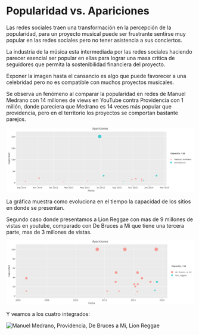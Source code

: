 # Popularidad  vs. Apariciones

Las redes sociales traen una transformación en la percepción de la popularidad, para un proyecto musical puede ser frustrante sentirse muy popular en las redes sociales pero no tener asistencia a sus conciertos.

La industria de la música esta intermediada por las redes sociales haciendo parecer esencial ser popular en ellas para lograr una masa critica de seguidores que permita la sostenibilidad financiera del proyecto.

Exponer la imagen hasta el cansancio es algo que puede favorecer a una celebridad pero no es compatible con muchos proyectos musicales.

Se observa un fenómeno al comparar la popularidad en redes de Manuel Medrano con 14 millones de views en YouTube contra Providencia con 1 millón, donde pareciera que Medrano es 14 veces más popular que providencia, pero en el territorio los proyectos se comportan bastante parejos.

![Providencia vs Manuel Medrano](images/providencia_vs_medrano.png)

La gráfica muestra como evoluciona en el tiempo la capacidad de los sitios en donde se presentan.

Segundo caso donde presentamos a Lion Reggae con mas de 9 millones de vistas en youtube, comparado con De Bruces a Mi que tiene una tercera parte, mas de 3 millones de vistas.

![De Bruces a Mi vs Lion Reggae](images/de_bruces_a_mi_vs_lion_reggae.png)

Y veamos a los cuatro integrados:

![Manuel Medrano, Providencia, De Bruces a Mi, Lion Reggae](providencia_medrano_dbam_lion.png)

